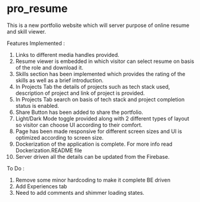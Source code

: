 # pro_resume

This is a new portfolio website which will server purpose of online resume and skill viewer.

Features Implemented : 
1. Links to different media handles provided.
2. Resume viewer is embedded in which visitor can select resume on basis of the role and download it.
3. Skills section has been implemented which provides the rating of the skills as well as a brief introduction.
4. In Projects Tab the details of projects such as tech stack used, description of project and link of project is provided.
5. In Projects Tab search on basis of tech stack and project completion status is enabled.
6. Share Button has been added to share the portfolio.
7. Light/Dark Mode toggle provided along with 2 different types of layout so visitor can choose UI according to their comfort.
8. Page has been made responsive for different screen sizes and UI is optimized according to screen size.
9. Dockerization of the application is complete. For more info read Dockerization.README file
10. Server driven all the details can be updated from the Firebase.

To Do : 
1. Remove some minor hardcoding to make it complete BE driven
2. Add Experiences tab
3. Need to add comments and shimmer loading states.
